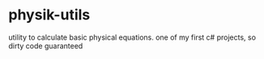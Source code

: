 # physik-utils
utility to calculate basic physical equations. one of my first c# projects, so dirty code guaranteed
